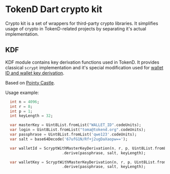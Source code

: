 # TokenD Dart crypto kit

Crypto kit is a set of wrappers for third-party crypto libraries. It simplifies usage of crypto in TokenD-related projects by separating it's actual implementation.

## KDF

KDF module contains key derivation functions used in TokenD. It provides classical `scrypt` implementation and it's special modification used for [wallet ID and wallet key derivation](https://tokend.gitlab.io/docs/?http#wallet-id-derivation).

Based on [Pointy Castle](https://github.com/bcgit/pc-dart).

Usage example:
```dart
  int n = 4096;
  int r = 8;
  int p = 1;
  int keyLength = 32;

  var masterKey = Uint8List.fromList("WALLET_ID".codeUnits);
  var login = Uint8List.fromList("toma@tokend.org".codeUnits);
  var passphrase = Uint8List.fromList('qwe123'.codeUnits);
  var salt = base64Decode('67ufG1N/Rf+j2ugDaXaopw==');

  var walletId = ScryptWithMasterKeyDerivation(n, r, p, Uint8List.fromList("WALLET_ID".codeUnits), masterKey)
                         .derive(passphrase, salt, keyLength);

  var walletKey = ScryptWithMasterKeyDerivation(n, r, p, Uint8List.fromList("WALLET_KEY".codeUnits), masterKey)
                         .derive(passphrase, salt, keyLength);
```
